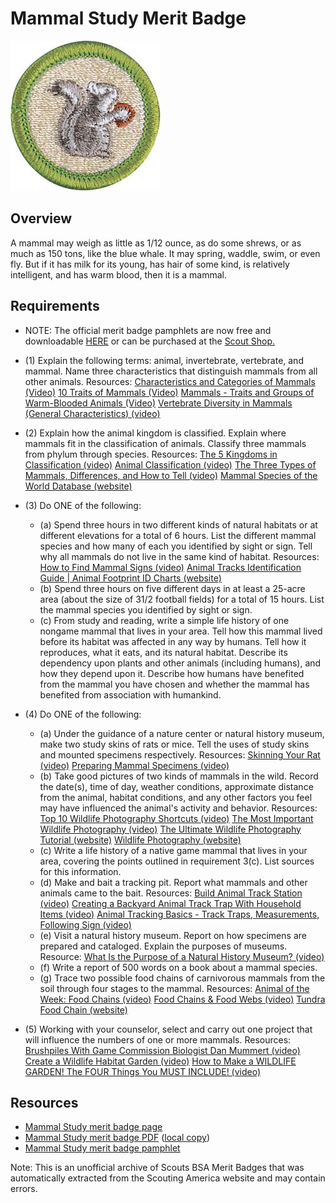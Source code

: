 

# Mammal Study Merit Badge

![Mammal Study Merit Badge](images/mammal-study-merit-badge.jpg)

## Overview



A mammal may weigh as little as 1/12 ounce, as do some shrews, or as much as 150 tons, like the blue whale. It may spring, waddle, swim, or even fly. But if it has milk for its young, has hair of some kind, is relatively intelligent, and has warm blood, then it is a mammal.

## Requirements

* NOTE:  The official merit badge pamphlets are now free and downloadable  [HERE](https://filestore.scouting.org/filestore/Merit_Badge_ReqandRes/Pamphlets/Mammal%20Study.pdf) or can be purchased at the [Scout Shop.](https://www.scoutshop.org/)
* (1) Explain the following terms: animal, invertebrate, vertebrate, and mammal. Name three characteristics that distinguish mammals from all other animals. Resources:  [Characteristics and Categories of Mammals (Video)](https://www.youtube.com/watch?v=jscSDZG1nFo)  [10 Traits of Mammals (Video)](https://www.youtube.com/watch?v=JOqVQ3m-bDQ)  [Mammals - Traits and Groups of Warm-Blooded Animals (Video)](https://www.youtube.com/watch?v=n9ud5ZPu2Po)  [Vertebrate Diversity in Mammals (General Characteristics) (video)](https://www.youtube.com/watch?v=mXs71vqrvqI)
* (2) Explain how the animal kingdom is classified. Explain where mammals fit in the classification of animals. Classify three mammals from phylum through species. Resources:  [The 5 Kingdoms in Classification (video)](https://youtu.be/oID1h-zL-uw?si=jHkAIYYgKaxKTZwG)  [Animal Classification (video)](https://youtu.be/L6anmd7DnYw?si=tVuoSQOwEYpKbYO7)  [The Three Types of Mammals, Differences, and How to Tell (video)](https://youtu.be/YAgjPwiSbvA?si=gwU-5Y3dVcmjt8Z7)  [Mammal Species of the World Database (website)](https://www.departments.bucknell.edu/biology/resources/msw3/browse.asp)
* (3) Do ONE of the following:
    * (a) Spend three hours in two different kinds of natural habitats or at different elevations for a total of 6 hours. List the different mammal species and how many of each you identified by sight or sign. Tell why all mammals do not live in the same kind of habitat. Resources: [How to Find Mammal Signs (video)](https://www.youtube.com/watch?v=x8DfP0Nh7kA) [Animal Tracks Identification Guide | Animal Footprint ID Charts (website)](https://www.greenbelly.co/pages/animal-tracks-identification-guide)
    * (b) Spend three hours on five different days in at least a 25-acre area (about the size of 31/2 football fields) for a total of 15 hours. List the mammal species you identified by sight or sign.
    * (c) From study and reading, write a simple life history of one nongame mammal that lives in your area. Tell how this mammal lived before its habitat was affected in any way by humans. Tell how it reproduces, what it eats, and its natural habitat. Describe its dependency upon plants and other animals (including humans), and how they depend upon it. Describe how humans have benefited from the mammal you have chosen and whether the mammal has benefited from association with humankind.


* (4) Do ONE of the following:
    * (a) Under the guidance of a nature center or natural history museum, make two study skins of rats or mice. Tell the uses of study skins and mounted specimens respectively. Resources: [Skinning Your Rat (video)](https://youtu.be/m93WO9praZE?si=DG3Wt7aD9EBE-Zma) [Preparing Mammal Specimens (video)](https://www.youtube.com/watch?v=dBk9jwQBiuA)
    * (b) Take good pictures of two kinds of mammals in the wild. Record the date(s), time of day, weather conditions, approximate distance from the animal, habitat conditions, and any other factors you feel may have influenced the animal's activity and behavior. Resources: [Top 10 Wildlife Photography Shortcuts (video)](https://www.youtube.com/watch?v=r5liiAoUJ1Q) [The Most Important Wildlife Photography (video)](https://www.youtube.com/watch?v=wzuxDkmsZgM) [The Ultimate Wildlife Photography Tutorial (website)](https://photographylife.com/wildlife-photography-tutorial) [Wildlife Photography (website)](https://www.fs.usda.gov/visit/know-before-you-go/wildlife-photography)
    * (c) Write a life history of a native game mammal that lives in your area, covering the points outlined in requirement 3(c). List sources for this information.
    * (d) Make and bait a tracking pit. Report what mammals and other animals came to the bait. Resources: [Build Animal Track Station (video)](https://www.youtube.com/watch?v=rjg7FUw_5fM) [Creating a Backyard Animal Track Trap With Household Items (video)](https://www.youtube.com/watch?v=j_SPxHCvSYA) [Animal Tracking Basics - Track Traps, Measurements, Following Sign (video)](https://www.youtube.com/watch?v=i2SFVKWhIzY)
    * (e) Visit a natural history museum. Report on how specimens are prepared and cataloged. Explain the purposes of museums. Resource: [What Is the Purpose of a Natural History Museum? (video)](https://youtu.be/sCm6JFBdWfM?si=abiHDMFT2hvlOGJS)
    * (f) Write a report of 500 words on a book about a mammal species.
    * (g) Trace two possible food chains of carnivorous mammals from the soil through four stages to the mammal. Resources: [Animal of the Week: Food Chains (video)](https://www.youtube.com/watch?v=FpVXlk_Z-4E) [Food Chains & Food Webs (video)](https://www.youtube.com/watch?v=JCl_yDf0Qok) [Tundra Food Chain (website)](https://www.sciencefacts.net/tundra-food-chain.html)


* (5) Working with your counselor, select and carry out one project that will influence the numbers of one or more mammals. Resources:  [Brushpiles With Game Commission Biologist Dan Mummert (video)](https://www.youtube.com/watch?v=pXTGUBPYwPo)  [Create a Wildlife Habitat Garden (video)](https://www.youtube.com/watch?v=IOYDnuz0hA8)  [How to Make a WILDLIFE GARDEN! The FOUR Things You MUST INCLUDE! (video)](https://www.youtube.com/watch?v=Vl0W8navRIg)


## Resources

- [Mammal Study merit badge page](https://www.scouting.org/merit-badges/mammal-study/)
- [Mammal Study merit badge PDF](https://filestore.scouting.org/filestore/Merit_Badge_ReqandRes/Pamphlets/Mammal%20Study.pdf) ([local copy](files/mammal-study-merit-badge.pdf))
- [Mammal Study merit badge pamphlet](https://www.scoutshop.org/bsa-mammal-study-merit-badge-pamphlet-y-scouts-of-america-660058.html)

Note: This is an unofficial archive of Scouts BSA Merit Badges that was automatically extracted from the Scouting America website and may contain errors.